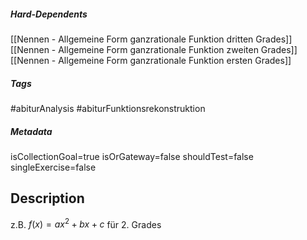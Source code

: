 ##### Hard-Dependents
[[Nennen - Allgemeine Form ganzrationale Funktion dritten Grades]]
[[Nennen - Allgemeine Form ganzrationale Funktion zweiten Grades]]
[[Nennen - Allgemeine Form ganzrationale Funktion ersten Grades]]
##### Tags
#abiturAnalysis
#abiturFunktionsrekonstruktion
##### Metadata
isCollectionGoal=true
isOrGateway=false
shouldTest=false
singleExercise=false
## Description
z.B.  $f(x)=ax^2+bx+c$ für 2. Grades 
